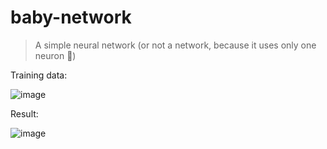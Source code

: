 # baby-network
> A simple neural network (or not a network, because it uses only one neuron 🤔)

Training data:

![image](https://user-images.githubusercontent.com/31614542/75585418-21a68c00-5a83-11ea-9dcf-62dc1c2cee55.png)

Result:

![image](https://user-images.githubusercontent.com/31614542/75585715-c628ce00-5a83-11ea-906b-7e6b6ff1c559.png)
